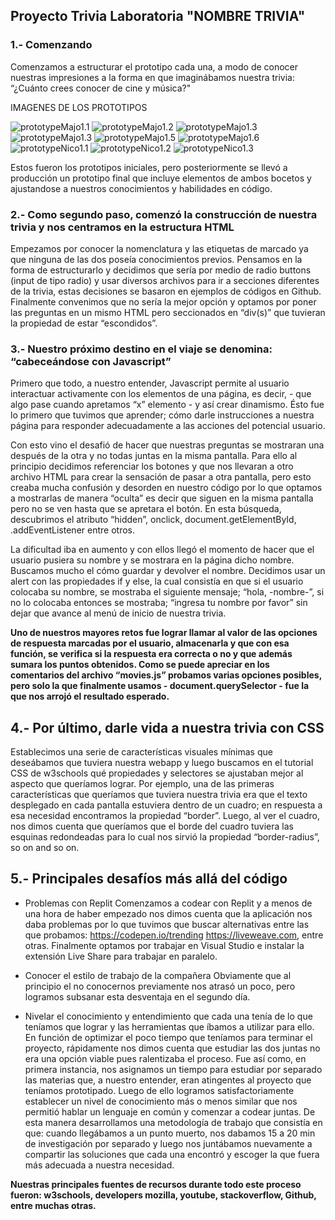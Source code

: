 ## Proyecto Trivia Laboratoria "NOMBRE TRIVIA"


### 1.- Comenzando 


Comenzamos a estructurar el prototipo cada una, a modo de conocer nuestras impresiones a la forma en que imaginábamos nuestra trivia: “¿Cuánto crees conocer de cine y música?"


IMAGENES DE LOS PROTOTIPOS


![prototypeMajo1.1](img/prototypeMajo1.1.jpeg) 
![prototypeMajo1.2](img/prototypeMajo1.2.jpeg) 
![prototypeMajo1.3](img/prototypeMajo1.3.jpeg) 
![prototypeMajo1.3](img/prototypeMajo1.4.jpeg) 
![prototypeMajo1.5](img/prototypeMajo1.5.jpeg) 
![prototypeMajo1.6](img/prototypeMajo1.6.jpeg) 
![prototypeNico1.1](img/prototypeNico1.1.jpeg) 
![prototypeNico1.2](img/prototypeNico1.2.jpeg)
![prototypeNico1.3](img/prototypeNico1.3.jpeg)


Estos fueron los prototipos iniciales, pero posteriormente se llevó a producción un prototipo final que incluye elementos de ambos bocetos y ajustandose a nuestros conocimientos y habilidades en código.


### 2.-  Como segundo paso, comenzó la construcción de nuestra trivia y nos centramos en la estructura  HTML


 Empezamos por conocer la nomenclatura y las etiquetas de marcado ya que ninguna de las dos poseía conocimientos previos. Pensamos en la forma de estructurarlo y decidimos que sería por medio de radio buttons (input de tipo radio) y usar diversos archivos para ir a secciones diferentes de la trivia, estas decisiones se basaron en ejemplos de códigos en Github. Finalmente convenimos que no sería la mejor opción y optamos por poner las preguntas en un mismo HTML pero seccionados en “div(s)” que tuvieran la propiedad de estar “escondidos”. 


### 3.- Nuestro próximo destino en el viaje se denomina: “cabeceándose con Javascript” 

Primero que todo, a nuestro entender, Javascript permite al usuario interactuar activamente con los elementos de una página, es decir, - que algo pase cuando apretamos “x” elemento - y así crear dinamismo. Ésto fue lo primero que tuvimos que aprender; cómo darle instrucciones a nuestra página para responder adecuadamente a las acciones del potencial usuario.


Con esto vino el desafió de hacer que nuestras preguntas se mostraran una después de la otra y no todas juntas en la misma pantalla. Para ello al principio decidimos referenciar los botones y que nos llevaran a otro archivo HTML para crear la sensación de pasar a otra pantalla, pero esto creaba mucha confusión y desorden en nuestro código por lo que optamos a mostrarlas de manera “oculta” es decir que siguen en la misma pantalla pero no se ven hasta que se apretara el botón.  En esta búsqueda, descubrimos el atributo “hidden”, onclick, document.getElementById, .addEventListener entre otros.


La dificultad iba en aumento y con ellos llegó el momento de hacer que el usuario pusiera su nombre y se mostrara en la página dicho nombre. Buscamos mucho el cómo guardar y devolver el nombre. 
Decidimos usar un alert con las propiedades if y else, la cual consistía en que si el usuario colocaba su nombre, se mostraba el siguiente mensaje; “hola, -nombre-”, si no lo colocaba entonces se mostraba; “ingresa tu nombre por favor”  sin dejar que avance al menú de inicio de nuestra trivia.


**Uno de nuestros mayores retos fue lograr llamar al valor de las opciones de respuesta marcadas por el usuario, almacenarla y que con esa función, se verifica si la respuesta era correcta o no y que además sumara los puntos obtenidos. Como se puede apreciar en los comentarios del archivo “movies.js” probamos varias opciones posibles, pero solo la que finalmente usamos - document.querySelector - fue la que nos arrojó el resultado esperado.** 


## 4.-  Por último, darle vida a nuestra trivia con CSS


Establecimos una serie de características visuales mínimas que deseábamos que tuviera nuestra webapp y luego buscamos en el tutorial CSS de w3schools qué propiedades y selectores se ajustaban mejor al aspecto que queríamos lograr. 
Por ejemplo, una de las primeras características que queríamos que tuviera nuestra trivia era que el texto desplegado en cada pantalla estuviera dentro de un cuadro; en respuesta a esa necesidad encontramos la propiedad “border”. Luego, al ver el cuadro, nos dimos cuenta que queríamos que el borde del cuadro tuviera las esquinas redondeadas para lo cual nos sirvió la propiedad “border-radius”, so on and so on.


## 5.- Principales desafíos más allá del código


- Problemas con Replit
        Comenzamos a codear con Replit y a menos de una hora de haber empezado nos dimos cuenta que la aplicación nos daba problemas por lo que tuvimos que buscar alternativas entre las que probamos: https://codepen.io/trending  https://liveweave.com, entre otras.
        Finalmente optamos por trabajar en Visual Studio e instalar la extensión Live Share para trabajar en paralelo.


- Conocer el estilo de trabajo de la compañera
        Obviamente que al principio el no conocernos previamente nos atrasó un poco, pero logramos subsanar esta desventaja en el segundo día.

- Nivelar el conocimiento y entendimiento que cada una tenía de lo que teníamos que lograr y las herramientas que íbamos a utilizar para ello.
        En función de optimizar el poco tiempo que teníamos para terminar el proyecto, rápidamente nos dimos cuenta que estudiar las dos juntas no era una opción viable pues ralentizaba el proceso. Fue así como, en primera instancia, nos asignamos un tiempo para estudiar por separado las materias que, a nuestro entender, eran atingentes al proyecto que teníamos prototipado. Luego de ello logramos satisfactoriamente establecer un nivel de conocimiento más o menos similar que nos permitió hablar un lenguaje en común y comenzar a codear juntas. 
        De esta manera desarrollamos una metodología de trabajo que consistía en que: cuando llegábamos a un punto muerto, nos dabamos 15 a 20 min de investigación por separado y luego nos juntábamos nuevamente a compartir las soluciones que cada una encontró y escoger la que fuera más adecuada a nuestra necesidad.


**Nuestras principales fuentes de recursos durante todo este proceso fueron: w3schools,  developers mozilla, youtube, stackoverflow, Github, entre muchas otras.** 



















